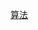[算法](https://github.com/robert202003/Java-Notes/blob/master/notes/%E7%AE%97%E6%B3%95%20-%20%E7%9B%AE%E5%BD%95.md)
